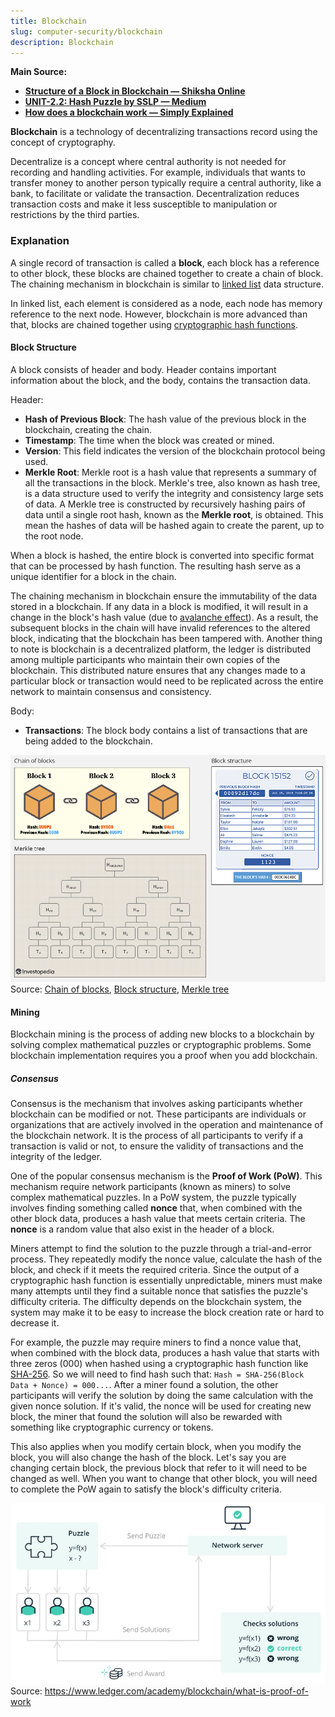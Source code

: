 ```yaml
---
title: Blockchain
slug: computer-security/blockchain
description: Blockchain
---
```


**Main Source:**

- **[Structure of a Block in Blockchain — Shiksha Online](https://www.shiksha.com/online-courses/articles/structure-of-a-block-in-blockchain/)**
- **[UNIT-2.2: Hash Puzzle by SSLP — Medium](https://medium.com/@slpbphdvit/unit-2-2-hash-puzzle-9eeb9d25196e)**
- **[How does a blockchain work — Simply Explained](https://youtu.be/SSo_EIwHSd4?si=PHEwccOano4XOC2G)**

**Blockchain** is a technology of decentralizing transactions record using the concept of cryptography.

Decentralize is a concept where central authority is not needed for recording and handling activities. For example, individuals that wants to transfer money to another person typically require a central authority, like a bank, to facilitate or validate the transaction. Decentralization reduces transaction costs and make it less susceptible to manipulation or restrictions by the third parties.

### Explanation

A single record of transaction is called a **block**, each block has a reference to other block, these blocks are chained together to create a chain of block. The chaining mechanism in blockchain is similar to [linked list](/cs-notes/data-structures-and-algorithms/linked-list) data structure.

In linked list, each element is considered as a node, each node has memory reference to the next node. However, blockchain is more advanced than that, blocks are chained together using [cryptographic hash functions](/cs-notes/computer-security/hash-function).

#### Block Structure

A block consists of header and body. Header contains important information about the block, and the body, contains the transaction data.

Header:

- **Hash of Previous Block**: The hash value of the previous block in the blockchain, creating the chain.
- **Timestamp**: The time when the block was created or mined.
- **Version**: This field indicates the version of the blockchain protocol being used.
- **Merkle Root**: Merkle root is a hash value that represents a summary of all the transactions in the block. Merkle's tree, also known as hash tree, is a data structure used to verify the integrity and consistency large sets of data. A Merkle tree is constructed by recursively hashing pairs of data until a single root hash, known as the **Merkle root**, is obtained. This mean the hashes of data will be hashed again to create the parent, up to the root node.

When a block is hashed, the entire block is converted into specific format that can be processed by hash function. The resulting hash serve as a unique identifier for a block in the chain.

The chaining mechanism in blockchain ensure the immutability of the data stored in a blockchain. If any data in a block is modified, it will result in a change in the block's hash value (due to [avalanche effect](/cs-notes/computer-security/hash-function#properties--example)). As a result, the subsequent blocks in the chain will have invalid references to the altered block, indicating that the blockchain has been tampered with. Another thing to note is blockchain is a decentralized platform, the ledger is distributed among multiple participants who maintain their own copies of the blockchain. This distributed nature ensures that any changes made to a particular block or transaction would need to be replicated across the entire network to maintain consensus and consistency.

Body:

- **Transactions**: The block body contains a list of transactions that are being added to the blockchain.

![Blockchain structure](./blockchain-structure.png)  
Source: [Chain of blocks](https://money.com/what-is-blockchain/), [Block structure](https://www.shiksha.com/online-courses/articles/structure-of-a-block-in-blockchain/), [Merkle tree](https://www.investopedia.com/terms/m/merkle-tree.asp)

#### Mining

Blockchain mining is the process of adding new blocks to a blockchain by solving complex mathematical puzzles or cryptographic problems. Some blockchain implementation requires you a proof when you add blockchain.

##### Consensus

Consensus is the mechanism that involves asking participants whether blockchain can be modified or not. These participants are individuals or organizations that are actively involved in the operation and maintenance of the blockchain network. It is the process of all participants to verify if a transaction is valid or not, to ensure the validity of transactions and the integrity of the ledger.

One of the popular consensus mechanism is the **Proof of Work (PoW)**. This mechanism require network participants (known as miners) to solve complex mathematical puzzles. In a PoW system, the puzzle typically involves finding something called **nonce** that, when combined with the other block data, produces a hash value that meets certain criteria. The **nonce** is a random value that also exist in the header of a block.

Miners attempt to find the solution to the puzzle through a trial-and-error process. They repeatedly modify the nonce value, calculate the hash of the block, and check if it meets the required criteria. Since the output of a cryptographic hash function is essentially unpredictable, miners must make many attempts until they find a suitable nonce that satisfies the puzzle's difficulty criteria. The difficulty depends on the blockchain system, the system may make it to be easy to increase the block creation rate or hard to decrease it.

For example, the puzzle may require miners to find a nonce value that, when combined with the block data, produces a hash value that starts with three zeros (000) when hashed using a cryptographic hash function like [SHA-256](/cs-notes/computer-security/sha#sha-2). So we will need to find hash such that: `Hash = SHA-256(Block Data + Nonce) = 000...`. After a miner found a solution, the other participants will verify the solution by doing the same calculation with the given nonce solution. If it's valid, the nonce will be used for creating new block, the miner that found the solution will also be rewarded with something like cryptographic currency or tokens.

This also applies when you modify certain block, when you modify the block, you will also change the hash of the block. Let's say you are changing certain block, the previous block that refer to it will need to be changed as well. When you want to change that other block, you will need to complete the PoW again to satisfy the block's difficulty criteria.

![PoW](./pow.png)  
Source: https://www.ledger.com/academy/blockchain/what-is-proof-of-work
